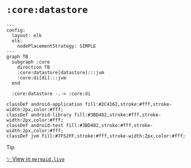 # `:core:datastore`

<!--region graph-->
```mermaid
---
config:
  layout: elk
  elk:
    nodePlacementStrategy: SIMPLE
---
graph TB
  subgraph :core
    direction TB
    :core:datastore[datastore]:::jvm
    :core:di[di]:::jvm
  end

  :core:datastore -.-> :core:di

classDef android-application fill:#2C4162,stroke:#fff,stroke-width:2px,color:#fff;
classDef android-library fill:#3BD482,stroke:#fff,stroke-width:2px,color:#fff;
classDef android-test fill:#3BD482,stroke:#fff,stroke-width:2px,color:#fff;
classDef jvm fill:#7F52FF,stroke:#fff,stroke-width:2px,color:#fff;
```
> [!TIP]
> [✨ View in `mermaid.live`](https://mermaid.live/view#base64:eyJjb2RlIjoiLS0tXG5jb25maWc6XG4gIGxheW91dDogZWxrXG4gIGVsazpcbiAgICBub2RlUGxhY2VtZW50U3RyYXRlZ3k6IFNJTVBMRVxuLS0tXG5ncmFwaCBUQlxuICBzdWJncmFwaCA6Y29yZVxuICAgIGRpcmVjdGlvbiBUQlxuICAgIDpjb3JlOmRhdGFzdG9yZVtkYXRhc3RvcmVdOjo6anZtXG4gICAgOmNvcmU6ZGlbZGldOjo6anZtXG4gIGVuZFxuXG4gIDpjb3JlOmRhdGFzdG9yZSAtLi0-IDpjb3JlOmRpXG5cbmNsYXNzRGVmIGFuZHJvaWQtYXBwbGljYXRpb24gZmlsbDojMkM0MTYyLHN0cm9rZTojZmZmLHN0cm9rZS13aWR0aDoycHgsY29sb3I6I2ZmZjtcbmNsYXNzRGVmIGFuZHJvaWQtbGlicmFyeSBmaWxsOiMzQkQ0ODIsc3Ryb2tlOiNmZmYsc3Ryb2tlLXdpZHRoOjJweCxjb2xvcjojZmZmO1xuY2xhc3NEZWYgYW5kcm9pZC10ZXN0IGZpbGw6IzNCRDQ4MixzdHJva2U6I2ZmZixzdHJva2Utd2lkdGg6MnB4LGNvbG9yOiNmZmY7XG5jbGFzc0RlZiBqdm0gZmlsbDojN0Y1MkZGLHN0cm9rZTojZmZmLHN0cm9rZS13aWR0aDoycHgsY29sb3I6I2ZmZjsifQ==)
<!--endregion-->
